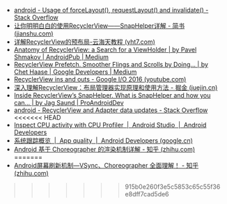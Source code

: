 * [android - Usage of forceLayout(), requestLayout() and invalidate() - Stack Overflow](https://stackoverflow.com/questions/13856180/usage-of-forcelayout-requestlayout-and-invalidate)
* [让你明明白白的使用RecyclerView——SnapHelper详解 - 简书 (jianshu.com)](https://www.jianshu.com/p/e54db232df62)
* [详解RecyclerView的预布局-云海天教程 (yht7.com)](https://m.yht7.com/news/298005)
* [Anatomy of RecyclerView: a Search for a ViewHolder | by Pavel Shmakov | AndroidPub | Medium](https://medium.com/android-news/anatomy-of-recyclerview-part-1-a-search-for-a-viewholder-404ba3453714#.smf5acu1n)
* [RecyclerView Prefetch. Smoother Flings and Scrolls by Doing… | by Chet Haase | Google Developers | Medium](https://medium.com/google-developers/recyclerview-prefetch-c2f269075710)
* [RecyclerView ins and outs - Google I/O 2016 (youtube.com)](https://www.youtube.com/watch?v=LqBlYJTfLP4)
* [深入理解RecyclerView：布局管理器实现原理和使用方法 - 掘金 (juejin.cn)](https://juejin.cn/post/7317575725699366964)
* [Inside RecyclerView’s SnapHelper. What is SnapHelper and how you can… | by Jag Saund | ProAndroidDev](https://proandroiddev.com/android-recyclerview-snaphelper-19eaa9598da6)
* [android - RecyclerView and Adapter data updates - Stack Overflow](https://stackoverflow.com/questions/40507844/recyclerview-and-adapter-data-updates)
<<<<<<< HEAD
* [Inspect CPU activity with CPU Profiler  |  Android Studio  |  Android Developers](https://developer.android.com/studio/profile/cpu-profiler)
* [系统跟踪概览  |  App quality  |  Android Developers (google.cn)](https://developer.android.google.cn/topic/performance/tracing?hl=zh-cn)
* [Android 基于 Choreographer 的渲染机制详解 - 知乎 (zhihu.com)](https://zhuanlan.zhihu.com/p/87954949)
=======
* [Android屏幕刷新机制—VSync、Choreographer 全面理解！ - 知乎 (zhihu.com)](https://zhuanlan.zhihu.com/p/197861005)
>>>>>>> 915b0e260f3e5c5853c65c55f36e8dff7cad5de6
